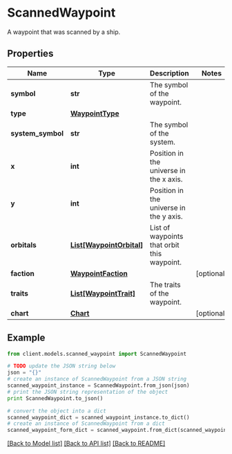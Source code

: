 # ScannedWaypoint

A waypoint that was scanned by a ship.

## Properties

Name | Type | Description | Notes
------------ | ------------- | ------------- | -------------
**symbol** | **str** | The symbol of the waypoint. | 
**type** | [**WaypointType**](WaypointType.md) |  | 
**system_symbol** | **str** | The symbol of the system. | 
**x** | **int** | Position in the universe in the x axis. | 
**y** | **int** | Position in the universe in the y axis. | 
**orbitals** | [**List[WaypointOrbital]**](WaypointOrbital.md) | List of waypoints that orbit this waypoint. | 
**faction** | [**WaypointFaction**](WaypointFaction.md) |  | [optional] 
**traits** | [**List[WaypointTrait]**](WaypointTrait.md) | The traits of the waypoint. | 
**chart** | [**Chart**](Chart.md) |  | [optional] 

## Example

```python
from client.models.scanned_waypoint import ScannedWaypoint

# TODO update the JSON string below
json = "{}"
# create an instance of ScannedWaypoint from a JSON string
scanned_waypoint_instance = ScannedWaypoint.from_json(json)
# print the JSON string representation of the object
print ScannedWaypoint.to_json()

# convert the object into a dict
scanned_waypoint_dict = scanned_waypoint_instance.to_dict()
# create an instance of ScannedWaypoint from a dict
scanned_waypoint_form_dict = scanned_waypoint.from_dict(scanned_waypoint_dict)
```
[[Back to Model list]](../README.md#documentation-for-models) [[Back to API list]](../README.md#documentation-for-api-endpoints) [[Back to README]](../README.md)


